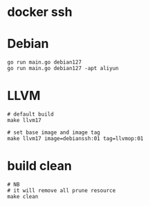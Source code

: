 # docker ssh 

# Debian

```
go run main.go debian127
go run main.go debian127 -apt aliyun
```

# LLVM

```
# default build
make llvm17

# set base image and image tag
make llvm17 image=debianssh:01 tag=llvmop:01
```

# build clean

```
# NB
# it will remove all prune resource
make clean
```